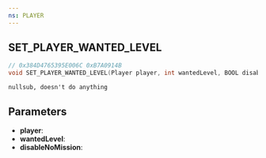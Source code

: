 ```yaml
---
ns: PLAYER
---
```

## SET_PLAYER_WANTED_LEVEL

```c
// 0x384D4765395E006C 0xB7A0914B
void SET_PLAYER_WANTED_LEVEL(Player player, int wantedLevel, BOOL disableNoMission);
```

```
nullsub, doesn't do anything
```

## Parameters
* **player**:
* **wantedLevel**:
* **disableNoMission**:
